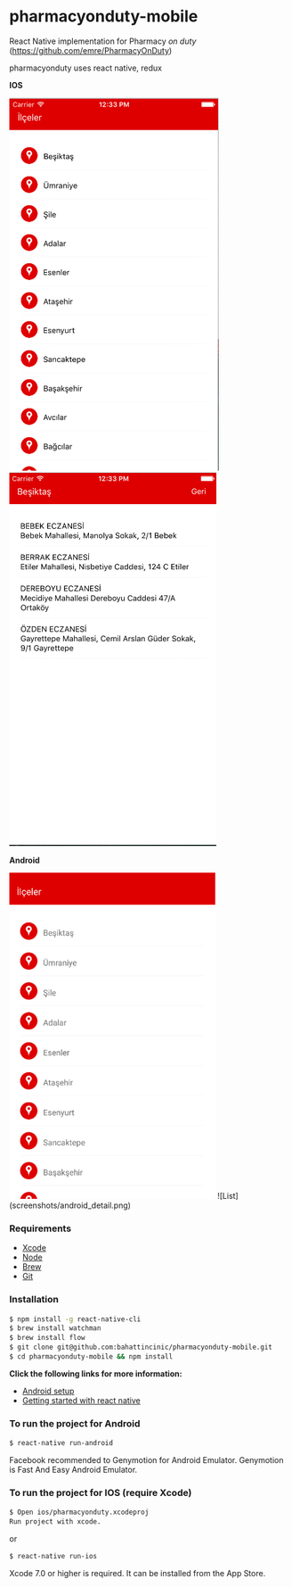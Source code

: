 # pharmacyonduty-mobile
React Native implementation for Pharmacy *on duty* (https://github.com/emre/PharmacyOnDuty)

pharmacyonduty uses react native, redux

**IOS**

![List](screenshots/ios_list.png)
![List](screenshots/ios_detail.png)

**Android**

<img src="screenshots/android_list.png" width="370">
![List](screenshots/android_detail.png)

### Requirements
- [Xcode](https://developer.apple.com/xcode/)
- [Node](https://nodejs.org)
- [Brew](http://brew.sh/)
- [Git](https://git-scm.com/)

### Installation

```bash
$ npm install -g react-native-cli
$ brew install watchman
$ brew install flow
$ git clone git@github.com:bahattincinic/pharmacyonduty-mobile.git
$ cd pharmacyonduty-mobile && npm install
```

**Click the following links for more information:**
- [Android setup](https://facebook.github.io/react-native/docs/android-setup.html)
- [Getting started with react native](https://facebook.github.io/react-native/docs/getting-started.html)

### To run the project for Android

```bash
$ react-native run-android
```
Facebook recommended to Genymotion for Android Emulator. Genymotion is Fast And Easy Android Emulator.

### To run the project for IOS (require Xcode)

```bash
$ Open ios/pharmacyonduty.xcodeproj
Run project with xcode.
```
or
```bash
$ react-native run-ios
```

Xcode 7.0 or higher is required. It can be installed from the App Store.
